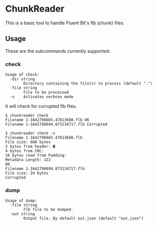 # ChunkReader

This is a basic tool to handle Fluent Bit's flb (chunk) files.


## Usage

These are the subcommands currently supported:

### check
```shell
Usage of check:
  -dir string
        Directory containing the file(s) to process (default ".")
  -file string
        File to be processed
  -v    Activates verbose mode
```

It will check for corrupted flb files.

```shell
$ chunkreader check
Filename 1-1642796665.47813680.flb OK
Filename 1-1642796694.873134717.flb Corrupted
```
```shell
$ chunkreader check -v    
Filename 1-1642796665.47813680.flb 
File size: 660 bytes
2 bytes from header: �
4 bytes from CRC: 
16 bytes read from Padding: 
Metadata Length: 122
OK
Filename 1-1642796694.873134717.flb 
File size: 24 bytes
Corrupted
```

### dump

```shell
Usage of dump:
  -file string
        Flb file to be dumped.
  -out string
        Output file. By default out.json (default "out.json")

```
